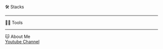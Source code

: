 🛠️ Stacks
<hr>

💪🏼 Tools
<hr>

🐱 About Me
<br>[Youtube Channel](https://www.youtube.com/channel/UCjPB2WL70JPZVoIopebXKnQ)
